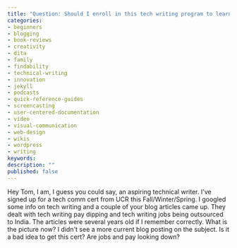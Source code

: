 ```yaml
---
title: "Question: Should I enroll in this tech writing program to learn new tools?"
categories:
- beginners
- blogging
- book-reviews
- creativity
- dita
- family
- findability
- technical-writing
- innovation
- jekyll
- podcasts
- quick-reference-guides
- screencasting
- user-centered-documentation
- video
- visual-communication
- web-design
- wikis
- wordpress
- writing
keywords:
description: ""
published: false
---
```


Hey Tom, I am, I guess you could say, an aspiring technical writer. I've signed up for a tech comm cert from UCR this Fall/Winter/Spring. I googled some info on tech writing and a couple of your blog articles came up. They dealt with tech writing pay dipping and tech writing jobs being outsourced to India. The articles were several years old if I remember correctly. What is the picture now? I didn't see a more current blog posting on the subject. Is it a bad idea to get this cert? Are jobs and pay looking down?
